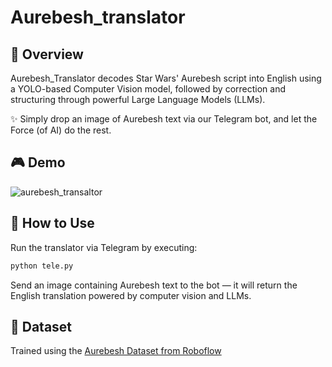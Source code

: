 # Aurebesh_translator
## 📌 Overview
Aurebesh_Translator decodes Star Wars' Aurebesh script into English using a YOLO-based Computer Vision model, followed by correction and structuring through powerful Large Language Models (LLMs).

✨ Simply drop an image of Aurebesh text via our Telegram bot, and let the Force (of AI) do the rest.

## 🎮 Demo
![aurebesh_transaltor](https://github.com/user-attachments/assets/2a361aa0-6ad8-429c-b425-0c15cd7fe60c)

## 🔧 How to Use
Run the translator via Telegram by executing:

```python
python tele.py
```
Send an image containing Aurebesh text to the bot — it will return the English translation powered by computer vision and LLMs.


## 📁 Dataset
Trained using the [Aurebesh Dataset from Roboflow](https://universe.roboflow.com/nate-hoellein/aurebesh-delb1)







